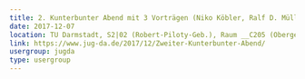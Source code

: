 ```yaml
---
title: 2. Kunterbunter Abend mit 3 Vorträgen (Niko Köbler, Ralf D. Müller, Alexander Schwartz, Falk Sippach)
date: 2017-12-07
location: TU Darmstadt, S2|02 (Robert-Piloty-Geb.), Raum __C205 (Obergeschoß)__, Hochschulstr. 10, 64289 Darmstadt
link: https://www.jug-da.de/2017/12/Zweiter-Kunterbunter-Abend/
usergroup: jugda
type: usergroup
---
```


